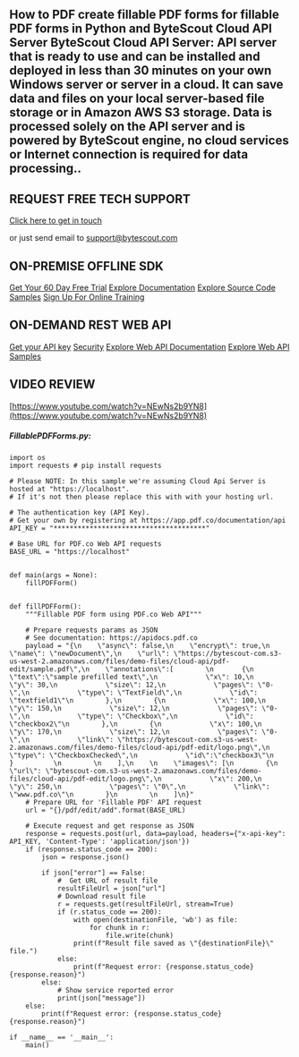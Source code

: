 ## How to PDF create fillable PDF forms for fillable PDF forms in Python and ByteScout Cloud API Server ByteScout Cloud API Server: API server that is ready to use and can be installed and deployed in less than 30 minutes on your own Windows server or server in a cloud. It can save data and files on your local server-based file storage or in Amazon AWS S3 storage. Data is processed solely on the API server and is powered by ByteScout engine, no cloud services or Internet connection is required for data processing..

## REQUEST FREE TECH SUPPORT

[Click here to get in touch](https://bytescout.zendesk.com/hc/en-us/requests/new?subject=ByteScout%20Cloud%20API%20Server%20Question)

or just send email to [support@bytescout.com](mailto:support@bytescout.com?subject=ByteScout%20Cloud%20API%20Server%20Question) 

## ON-PREMISE OFFLINE SDK 

[Get Your 60 Day Free Trial](https://bytescout.com/download/web-installer?utm_source=github-readme)
[Explore Documentation](https://bytescout.com/documentation/index.html?utm_source=github-readme)
[Explore Source Code Samples](https://github.com/bytescout/ByteScout-SDK-SourceCode/)
[Sign Up For Online Training](https://academy.bytescout.com/)


## ON-DEMAND REST WEB API

[Get your API key](https://app.pdf.co/signup?utm_source=github-readme)
[Security](https://pdf.co/security)
[Explore Web API Documentation](https://apidocs.pdf.co?utm_source=github-readme)
[Explore Web API Samples](https://github.com/bytescout/ByteScout-SDK-SourceCode/tree/master/PDF.co%20Web%20API)

## VIDEO REVIEW

[https://www.youtube.com/watch?v=NEwNs2b9YN8](https://www.youtube.com/watch?v=NEwNs2b9YN8)




<!-- code block begin -->

##### **FillablePDFForms.py:**
    
```
import os
import requests # pip install requests

# Please NOTE: In this sample we're assuming Cloud Api Server is hosted at "https://localhost". 
# If it's not then please replace this with with your hosting url.

# The authentication key (API Key).
# Get your own by registering at https://app.pdf.co/documentation/api
API_KEY = "**************************************"

# Base URL for PDF.co Web API requests
BASE_URL = "https://localhost"


def main(args = None):
    fillPDFForm()


def fillPDFForm():
    """Fillable PDF form using PDF.co Web API"""

    # Prepare requests params as JSON
    # See documentation: https://apidocs.pdf.co
    payload = "{\n    \"async\": false,\n    \"encrypt\": true,\n    \"name\": \"newDocument\",\n    \"url\": \"https://bytescout-com.s3-us-west-2.amazonaws.com/files/demo-files/cloud-api/pdf-edit/sample.pdf\",\n    \"annotations\":[        \n       {\n            \"text\":\"sample prefilled text\",\n            \"x\": 10,\n            \"y\": 30,\n            \"size\": 12,\n            \"pages\": \"0-\",\n            \"type\": \"TextField\",\n            \"id\": \"textfield1\"\n        },\n        {\n            \"x\": 100,\n            \"y\": 150,\n            \"size\": 12,\n            \"pages\": \"0-\",\n            \"type\": \"Checkbox\",\n            \"id\": \"checkbox2\"\n        },\n        {\n            \"x\": 100,\n            \"y\": 170,\n            \"size\": 12,\n            \"pages\": \"0-\",\n            \"link\": \"https://bytescout-com.s3-us-west-2.amazonaws.com/files/demo-files/cloud-api/pdf-edit/logo.png\",\n            \"type\": \"CheckboxChecked\",\n            \"id\":\"checkbox3\"\n        }          \n        \n    ],\n    \n    \"images\": [\n        {\n            \"url\": \"bytescout-com.s3-us-west-2.amazonaws.com/files/demo-files/cloud-api/pdf-edit/logo.png\",\n            \"x\": 200,\n            \"y\": 250,\n            \"pages\": \"0\",\n            \"link\": \"www.pdf.co\"\n        }\n        \n    ]\n}"
    # Prepare URL for 'Fillable PDF' API request
    url = "{}/pdf/edit/add".format(BASE_URL)

    # Execute request and get response as JSON
    response = requests.post(url, data=payload, headers={"x-api-key": API_KEY, 'Content-Type': 'application/json'})
    if (response.status_code == 200):
        json = response.json()

        if json["error"] == False:
            #  Get URL of result file
            resultFileUrl = json["url"]
            # Download result file
            r = requests.get(resultFileUrl, stream=True)
            if (r.status_code == 200):
                with open(destinationFile, 'wb') as file:
                    for chunk in r:
                        file.write(chunk)
                print(f"Result file saved as \"{destinationFile}\" file.")
            else:
                print(f"Request error: {response.status_code} {response.reason}")
        else:
            # Show service reported error
            print(json["message"])
    else:
        print(f"Request error: {response.status_code} {response.reason}")

if __name__ == '__main__':
    main()
```

<!-- code block end -->